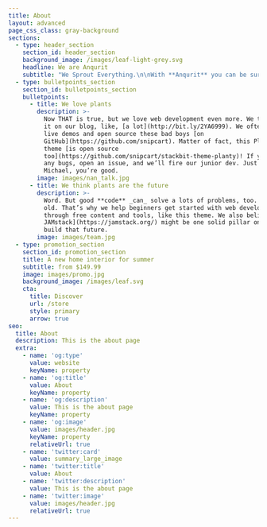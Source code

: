 ```yaml
---
title: About
layout: advanced
page_css_class: gray-background
sections:
  - type: header_section
    section_id: header_section
    background_image: /images/leaf-light-grey.svg
    headline: We are Anqurit
    subtitle: "We Sprout Everything.\n\nWith **Anqurit** you can be sure of Quality and Hygiene.\n\n\nWhy Sprouted, you ask?\n\n1.  Physical Reasons:\n    Healthy and Full grain. Clean. Washed away Pesticides. Dead Grain about to be a live Plant.\n\n\n2.  Easy to Digest:\n    In the process of Sprouting, all complex Vitamins, Carbohydrates, Gluten & Minerals chains become very simple so that the tiny sprout can easily consume them. That makes it very easily digestible by humans.\n\n\n3.  Absorption:\n    Phytic Acids inherently present in the barn of the Grain inhibits availability of Minerals and Vitamins by binding with them. The process of Soaking and Sprouting breaks them down thus the said Nutrients are now easily available to human body for absorption by intestine.\n\n\n4.  That simply means, more and easily available Nutirents resulting in improved Immunity and better Health.\n\n\n5.  Specially helpful for Weight control, Pesticide intolerance, Gluten intolerance, Diabetes, Indigestion, Cholesterol conditions and improving overall health.\_\n\n\\*In many ways, this make them better than Organic.\n"
  - type: bulletpoints_section
    section_id: bulletpoints_section
    bulletpoints:
      - title: We love plants
        description: >-
          Now THAT is true, but we love web development even more. We talk about
          it on our blog, like, [a lot](http://bit.ly/2YA6999). We often craft
          live demos and open source these bad boys [on
          GitHub](https://github.com/snipcart). Matter of fact, this Planty
          theme [is open source
          too](https://github.com/snipcart/stackbit-theme-planty)! If you spot
          any bugs, open an issue, and we’ll fire our junior dev. Just kidding
          Michael, you’re good.
        image: images/nan_talk.jpg
      - title: We think plants are the future
        description: >-
          Word. But good **code** _can_ solve a lots of problems, too. New _and_
          old. That’s why we help beginners get started with web development
          through free content and tools, like this theme. We also believe [the
          JAMstack](https://jamstack.org/) might be one solid pillar on which we
          build that future.
        image: images/team.jpg
  - type: promotion_section
    section_id: promotion_section
    title: A new home interior for summer
    subtitle: from $149.99
    image: images/promo.jpg
    background_image: /images/leaf.svg
    cta:
      title: Discover
      url: /store
      style: primary
      arrow: true
seo:
  title: About
  description: This is the about page
  extra:
    - name: 'og:type'
      value: website
      keyName: property
    - name: 'og:title'
      value: About
      keyName: property
    - name: 'og:description'
      value: This is the about page
      keyName: property
    - name: 'og:image'
      value: images/header.jpg
      keyName: property
      relativeUrl: true
    - name: 'twitter:card'
      value: summary_large_image
    - name: 'twitter:title'
      value: About
    - name: 'twitter:description'
      value: This is the about page
    - name: 'twitter:image'
      value: images/header.jpg
      relativeUrl: true
---
```

